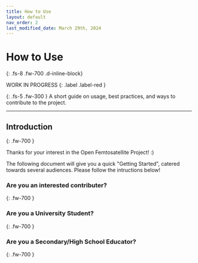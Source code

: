 ```yaml
---
title: How to Use
layout: default
nav_order: 2
last_modified_date: March 29th, 2024
---
```


# How to Use
{: .fs-8 .fw-700 .d-inline-block}

WORK IN PROGRESS
{: .label .label-red }

{: .fs-5 .fw-300 }
A short guide on usage, best practices, and ways to contribute to the project.

---

## Introduction
{: .fw-700 }

Thanks for your interest in the Open Femtosatellite Project! :)

The following document will give you a quick "Getting Started", catered towards several audiences. Please follow the intructions below!

### Are you an interested contributer?
{: .fw-700 }

### Are you a University Student?
{: .fw-700 }

### Are you a Secondary/High School Educator?
{: .fw-700 }